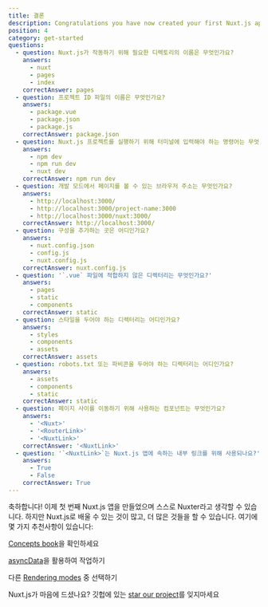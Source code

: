```yaml
---
title: 결론
description: Congratulations you have now created your first Nuxt.js app and you may now consider yourself a Nuxter. But there is so much more to learn and so much more you can do with Nuxt.js. Here are a few recommendations.
position: 4
category: get-started
questions:
  - question: Nuxt.js가 작동하기 위해 필요한 디렉토리의 이름은 무엇인가요?
    answers:
      - nuxt
      - pages
      - index
    correctAnswer: pages
  - question: 프로젝트 ID 파일의 이름은 무엇인가요?
    answers:
      - package.vue
      - package.json
      - package.js
    correctAnswer: package.json
  - question: Nuxt.js 프로젝트를 실행하기 위해 터미널에 입력해야 하는 명령어는 무엇인가요?
    answers:
      - npm dev
      - npm run dev
      - nuxt dev
    correctAnswer: npm run dev
  - question: 개발 모드에서 페이지를 볼 수 있는 브라우저 주소는 무엇인가요?
    answers:
      - http://localhost:3000/
      - http://localhost:3000/project-name:3000
      - http://localhost:3000/nuxt:3000/
    correctAnswer: http://localhost:3000/
  - question: 구성을 추가하는 곳은 어디인가요?
    answers:
      - nuxt.config.json
      - config.js
      - nuxt.config.js
    correctAnswer: nuxt.config.js
  - question: '`.vue` 파일에 적합하지 않은 디렉터리는 무엇인가요?'
    answers:
      - pages
      - static
      - components
    correctAnswer: static
  - question: 스타일을 두어야 하는 디렉터리는 어디인가요?
    answers:
      - styles
      - components
      - assets
    correctAnswer: assets
  - question: robots.txt 또는 파비콘을 두어야 하는 디렉터리는 어디인가요?
    answers:
      - assets
      - components
      - static
    correctAnswer: static
  - question: 페이지 사이를 이동하기 위해 사용하는 컴포넌트는 무엇인가요?
    answers:
      - '<Nuxt>'
      - '<RouterLink>'
      - '<NuxtLink>'
    correctAnswer: '<NuxtLink>'
  - question: '`<NuxtLink>`는 Nuxt.js 앱에 속하는 내부 링크를 위해 사용되나요?'
    answers:
      - True
      - False
    correctAnswer: True
---
```


축하합니다! 이제 첫 번째 Nuxt.js 앱을 만들었으며 스스로 Nuxter라고 생각할 수 있습니다. 하지만 Nuxt.js로 배울 수 있는 것이 많고, 더 많은 것들을 할 수 있습니다. 여기에 몇 가지 추천사항이 있습니다:

<base-alert type="next">

[Concepts book](../concepts/views)을 확인하세요

</base-alert>

<base-alert type="next">

[asyncData](/docs/2.x/features/data-fetching#async-data)을 활용하여 작업하기

</base-alert>

<base-alert type="next">

다른 [Rendering modes](/docs/2.x/features/rendering-modes) 중 선택하기

</base-alert>

<base-alert type="star">

Nuxt.js가 마음에 드셨나요? 깃헙에 있는 [star our project](https://github.com/nuxt/nuxt.js)를 잊지마세요

</base-alert>

<quiz :questions="questions"></quiz>
